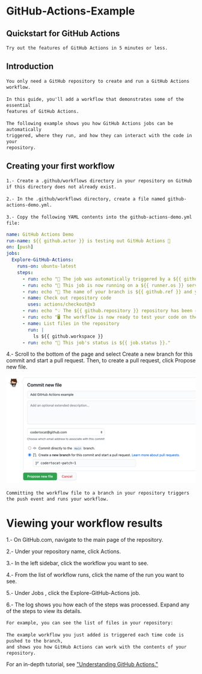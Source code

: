 # GitHub-Actions-Example
## Quickstart for GitHub Actions
    Try out the features of GitHub Actions in 5 minutes or less.

## Introduction

    You only need a GitHub repository to create and run a GitHub Actions workflow. 
    
    In this guide, you'll add a workflow that demonstrates some of the essential 
    features of GitHub Actions.

    The following example shows you how GitHub Actions jobs can be automatically 
    triggered, where they run, and how they can interact with the code in your 
    repository.

## Creating your first workflow

    1.- Create a .github/workflows directory in your repository on GitHub if this directory does not already exist.

    2.- In the .github/workflows directory, create a file named github-actions-demo.yml.

    3.- Copy the following YAML contents into the github-actions-demo.yml file:
```yaml
name: GitHub Actions Demo
run-name: ${{ github.actor }} is testing out GitHub Actions 🚀
on: [push]
jobs:
  Explore-GitHub-Actions:
    runs-on: ubuntu-latest
    steps:
      - run: echo "🎉 The job was automatically triggered by a ${{ github.event_name }} event."
      - run: echo "🐧 This job is now running on a ${{ runner.os }} server hosted by GitHub!"
      - run: echo "🔎 The name of your branch is ${{ github.ref }} and your repository is ${{ github.repository }}."
      - name: Check out repository code
        uses: actions/checkout@v3
      - run: echo "💡 The ${{ github.repository }} repository has been cloned to the runner."
      - run: echo "🖥️ The workflow is now ready to test your code on the runner."
      - name: List files in the repository
        run: |
          ls ${{ github.workspace }}
      - run: echo "🍏 This job's status is ${{ job.status }}."
```

4.- Scroll to the bottom of the page and select Create a new branch for this commit and start a pull request. Then, to create a pull request, click Propose new file.

![Screenshot](https://github.com/julioaranajr/GitHub-Actions-Example/blob/main/commit-new-file.png)

    Committing the workflow file to a branch in your repository triggers the push event and runs your workflow.

# Viewing your workflow results

1.- On GitHub.com, navigate to the main page of the repository.

2.- Under your repository name, click Actions.

3.- In the left sidebar, click the workflow you want to see.

4.- From the list of workflow runs, click the name of the run you want to see.

5.- Under Jobs , click the Explore-GitHub-Actions job.

6.- The log shows you how each of the steps was processed. 
    Expand any of the steps to view its details.

    For example, you can see the list of files in your repository:

    The example workflow you just added is triggered each time code is pushed to the branch, 
    and shows you how GitHub Actions can work with the contents of your repository. 

For an in-depth tutorial, see ["Understanding GitHub Actions."](https://docs.github.com/en/actions/learn-github-actions/understanding-github-actions)
